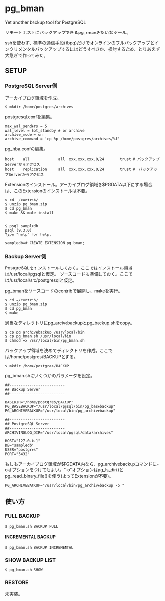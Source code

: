 pg_bman
=======

Yet another backup tool for PostgreSQL

リモートホストにバックアップできるpg_rmanみたいなツール。

sshを使わず、標準の通信手段(libpq)だけでオンラインのフルバックアップとインクリメンタルバックアップするにはどうすべきか、検討するため、とりあえず大急ぎで作ってみた。



## SETUP

### PostgreSQL Server側

アーカイブログ領域を作成。

    $ mkdir /home/postgres/archives


postgresql.confを編集。

    max_wal_senders = 5
    wal_level = hot_standby # or archive
    archive_mode = on
    archive_command = 'cp %p /home/postgres/archives/%f'


pg_hba.confの編集。

    host    all             all  xxx.xxx.xxx.0/24       trust # バックアップServerからアクセス
    host    replication     all  xxx.xxx.xxx.0/24       trust #　バックアップServerからアクセス


Extensionのインストール。アーカイブログ領域を$PGDATA以下にする場合は、このExtensionのインストールは不要。

    $ cd ~/contrib/
    $ unzip pg_bman.zip
    $ cd pg_bman
    $ make && make install


    $ psql sampledb
    psql (9.3.0)
    Type "help" for help.

    sampledb=# CREATE EXTENSION pg_bman;



### Backup Server側

PostgreSQLをインストールしておく。ここではインストール領域は/usr/local/pgsqlと仮定。
ソースコードも準備しておく。ここでは/usr/local/src/postgresqlと仮定。


pg_bmanをソースコードのcontribで展開し、makeを実行。

    $ cd ~/contrib/
    $ unzip pg_bman.zip
    $ cd pg_bman
    $ make

適当なディレクトリにpg_arcivebackupとpg_backup.shをcopy。


    $ cp pg_archivebackup /usr/local/bin
    $ cp pg_bman.sh /usr/local/bin
    $ chmod +x /usr/local/bin/pg_bman.sh

バックアップ領域を決めてディレクトリを作成。ここでは/home/postgres/BACKUPとする。

    $ mkdir /home/postgres/BACKUP


pg_bman.shにいくつかのパラメータを設定。

    ##-------------------------
    ## Backup Server 
    ##-------------------------

    BASEDIR="/home/postgres/BACKUP"
    PG_BASEBACKUP="/usr/local/pgsql/bin/pg_basebackup"
    PG_ARCHIVEBACKUP="/usr/local/bin/pg_archivebackup"
    
    ##-------------------------
    ## PostgreSQL Server
    ##-------------------------
    ARCHIVINGLOG_DIR="/usr/local/pgsql/data/archives"
    
    HOST="127.0.0.1"
    DB="sampledb"
    USER="postgres"
    PORT="5432"



もしもアーカイブログ領域が$PGDATA内なら、pg_archivebackupコマンドに-oオプションをつけてもよい。"-o"オプションはpg_ls_dir()とpg_read_binary_file()を使う(よってExtensionが不要)。

    PG_ARCHIVEBACKUP="/usr/local/bin/pg_archivebackup -o "


## 使い方

### FULL BACKUP

    $ pg_bman.sh BACKUP FULL


#### INCREMENTAL BACKUP


    $ pg_bman.sh BACKUP INCREMENTAL


### SHOW BACKUP LIST

    $ pg_bman.sh SHOW


### RESTORE

未実装。


